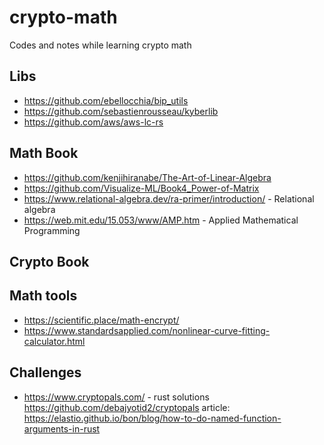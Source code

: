 # crypto-math

Codes and notes while learning crypto math

## Libs

* <https://github.com/ebellocchia/bip_utils>
* <https://github.com/sebastienrousseau/kyberlib>
* <https://github.com/aws/aws-lc-rs>

## Math Book

* <https://github.com/kenjihiranabe/The-Art-of-Linear-Algebra>
* <https://github.com/Visualize-ML/Book4_Power-of-Matrix>
* <https://www.relational-algebra.dev/ra-primer/introduction/> - Relational algebra
* <https://web.mit.edu/15.053/www/AMP.htm> - Applied Mathematical Programming

## Crypto Book

## Math tools

* <https://scientific.place/math-encrypt/>
* <https://www.standardsapplied.com/nonlinear-curve-fitting-calculator.html>

## Challenges

* <https://www.cryptopals.com/> - rust solutions <https://github.com/debajyotid2/cryptopals> article: <https://elastio.github.io/bon/blog/how-to-do-named-function-arguments-in-rust>
